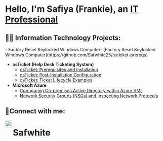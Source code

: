<h1>Hello, I'm Safiya (Frankie), an <a href="www.linkedin.com/in/frankie-white-032075340">IT Professional</a>

<h2>👨‍💻 Information Technology Projects:</h2>
 - Factory Reset Keylocked Windows Computer- [Factory Reset Keylocked Windows Computer](https://github.com/Safwhite25/osticket-prereqs) 

- <b>osTicket (Help Desk Ticketing System)</b>
  - [osTicket: Prerequisites and Installation](https://github.com/Safwhite25/osticket-prereqs)
  - [osTicket: Post-Installation Configuration](https://github.com/Safwhite25/post-install-config.git)
  - [osTicket: Ticket Lifecycle Examples](https://github.com/Safwhite25/ticket-lifecycle.git)
- <b>Microsoft Azure</b>
  - [Configuring On-premises Active Directory within Azure VMs](https://github.com/Safwhite25/configure-ad.git)
  - [Network Security Groups (NSGs) and Inspecting Network Protocols](https://github.com/Safwhite25/azure-network-protocols.git)

<h2>🤳Connect with me:</h2>


[<img align="left" alt="Josh | LinkedIn" width="22px" src="https://cdn.jsdelivr.net/npm/simple-icons@v3/icons/linkedin.svg" />][linkedin]




[linkedin]: (www.linkedin.com/in/frankie-white-032075340)

# Safwhite
